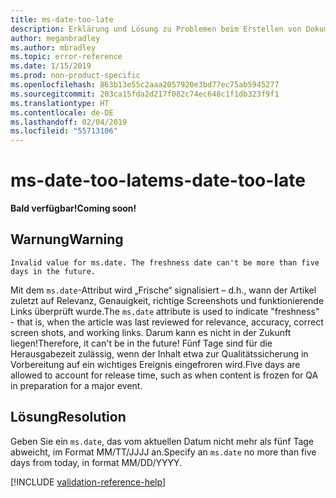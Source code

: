 ```yaml
---
title: ms-date-too-late
description: Erklärung und Lösung zu Problemen beim Erstellen von Dokumentationsartikeln – ms-date-too-late
author: meganbradley
ms.author: mbradley
ms.topic: error-reference
ms.date: 1/15/2019
ms.prod: non-product-specific
ms.openlocfilehash: 863b13e55c2aaa2057920e3bd77ec75ab5945277
ms.sourcegitcommit: 203ca15fda2d217f082c74ec648c1f1db323f9f1
ms.translationtype: HT
ms.contentlocale: de-DE
ms.lasthandoff: 02/04/2019
ms.locfileid: "55713106"
---
```

# <a name="ms-date-too-late"></a><span data-ttu-id="c5d43-103">ms-date-too-late</span><span class="sxs-lookup"><span data-stu-id="c5d43-103">ms-date-too-late</span></span>

<span data-ttu-id="c5d43-104">**Bald verfügbar!**</span><span class="sxs-lookup"><span data-stu-id="c5d43-104">**Coming soon!**</span></span>

## <a name="warning"></a><span data-ttu-id="c5d43-105">Warnung</span><span class="sxs-lookup"><span data-stu-id="c5d43-105">Warning</span></span>

`Invalid value for ms.date. The freshness date can't be more than five days in the future.`

<span data-ttu-id="c5d43-106">Mit dem `ms.date`-Attribut wird „Frische“ signalisiert – d.h., wann der Artikel zuletzt auf Relevanz, Genauigkeit, richtige Screenshots und funktionierende Links überprüft wurde.</span><span class="sxs-lookup"><span data-stu-id="c5d43-106">The `ms.date` attribute is used to indicate "freshness" - that is, when the article was last reviewed for relevance, accuracy, correct screen shots, and working links.</span></span> <span data-ttu-id="c5d43-107">Darum kann es nicht in der Zukunft liegen!</span><span class="sxs-lookup"><span data-stu-id="c5d43-107">Therefore, it can't be in the future!</span></span> <span data-ttu-id="c5d43-108">Fünf Tage sind für die Herausgabezeit zulässig, wenn der Inhalt etwa zur Qualitätssicherung in Vorbereitung auf ein wichtiges Ereignis eingefroren wird.</span><span class="sxs-lookup"><span data-stu-id="c5d43-108">Five days are allowed to account for release time, such as when content is frozen for QA in preparation for a major event.</span></span>

## <a name="resolution"></a><span data-ttu-id="c5d43-109">Lösung</span><span class="sxs-lookup"><span data-stu-id="c5d43-109">Resolution</span></span>

<span data-ttu-id="c5d43-110">Geben Sie ein `ms.date`, das vom aktuellen Datum nicht mehr als fünf Tage abweicht, im Format MM/TT/JJJJ an.</span><span class="sxs-lookup"><span data-stu-id="c5d43-110">Specify an `ms.date` no more than five days from today, in format MM/DD/YYYY.</span></span>

<!--make sure to add this file to your includes folder and verify the path-->
[!INCLUDE [validation-reference-help](includes/validation-reference-help.md)]
